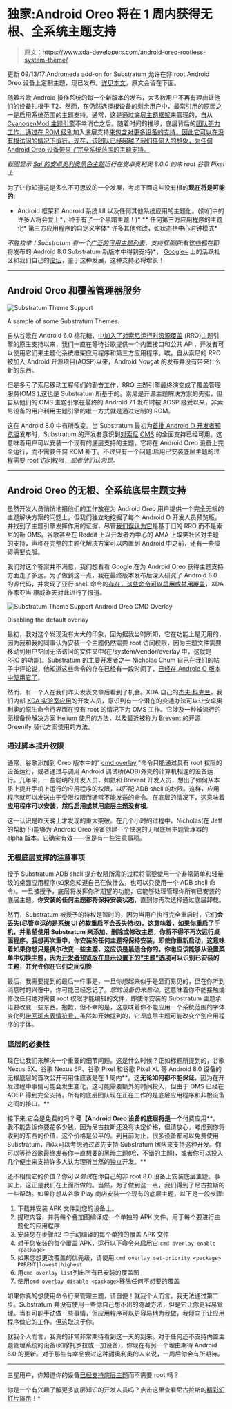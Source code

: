 # 独家:Android Oreo 将在 1 周内获得无根、全系统主题支持

> 原文：<https://www.xda-developers.com/android-oreo-rootless-system-theme/>

更新 09/13/17:Andromeda add-on for Substratum 允许在非 root Android Oreo 设备上定制主题，现已发布。[详见本文](https://www.xda-developers.com/andromeda-substratum-custom-themes-oreo/)。原文会留在下面。

随着谷歌 Android 操作系统的每一个新版本的发布，大多数用户不再有理由让他们的设备扎根于 T2。然而，在仍然选择根设备的剩余用户中，最常引用的原因之一是启用系统范围的主题支持。通常，这是通过底层[主题框架](https://www.xda-developers.com/layers-manager-is-being-deprecated-in-favor-of-substratum/)来管理的，自从[CyanogenMod 主题引擎](https://www.xda-developers.com/exclusive-dead-cyanogenmod-theme-engine-cmte-not-coming-back-lineageos-replacement/)不幸消亡之后。随着时间的推移，底层背后的[团队努力工作，通过在 ROM 级别](https://www.xda-developers.com/an-interview-with-the-team-behind-the-substratum-theme-engine/)加入底层支持[来包含对更多设备的支持，因此它可以在没有根访问的情况下运行。现在，该团队已经超越了我们任何人的想象，为任何 Android Oreo 设备带来了完全系统范围的主题支持。](https://www.xda-developers.com/substratum-to-work-on-custom-roms-without-root-soon/)

*截图显示 [Sai 的安卓奥利奥黑色主题](https://play.google.com/store/apps/details?id=baka.sai.o)运行在安卓奥利奥 8.0.0 的未 root 谷歌 Pixel 上*

为了让你知道这是多么不可思议的一个发展，考虑下面这些没有根的**现在将是可能的:**

*   Android 框架和 Android 系统 UI 以及任何其他系统应用的主题化。(你们中的许多人将会爱上*，终于有了一个黑暗主题！)*
**   任何第三方应用程序的主题化*   第三方应用程序的自定义字体*   许多其他修改，如状态栏中心时钟模式*

 *不胜枚举！Substratum 有一个[广泛的可用主题列表](https://play.google.com/store/search?q=substratum&c=apps)，支持框架*(所有这些都在即将发布的 Android 8.0 Substratum 新版本中得到支持)*， [Google+](https://plus.google.com/communities/102261717366580091389) 上的活跃社区和我们自己的[论坛](https://forum.xda-developers.com/apps/substratum)，鉴于这种发展，这种支持必将增长！

* * *

## Android Oreo 和覆盖管理器服务

 <picture>![Substratum Theme Support](img/0b533a03d30e8a548746403516305239.png)</picture> 

A sample of some Substratum Themes.

自从谷歌在 Android 6.0 棉花糖、[中加入了对索尼运行时资源覆盖](https://www.xda-developers.com/a-brief-history-of-theming-from-oem-themes-to-rro-layers/) (RRO)主题引擎的原生支持以来，我们一直在等待谷歌提供一个内置接口和公共 API，开发者可以使用它们来主题化系统框架应用程序和第三方应用程序。唉，自从索尼的 RRO 被加入 Android 开源项目(AOSP)以来，Android Nougat 的发布并没有带来什么新的东西。

但是多亏了索尼移动工程师们的勤奋工作，RRO 主题引擎最终演变成了覆盖管理服务(OMS ),这也是 Substratum 所基于的。索尼是开源主题解决方案的先驱，但自从他们的 OMS 主题引擎在最终的 Android 7.1 发布时被 AOSP 接受以来，非索尼设备的用户利用主题引擎的唯一方式就是通过定制的 ROM。

这在 Android 8.0 中有所改变。当 Substratum 最初为[首批 Android O 开发者预览版](https://www.xda-developers.com/latest-substratum-update-adds-full-android-o-theming-dynamic-refresh-mode-and-more/)发布时，Substratum 的开发者意识到[对索尼](https://android.googlesource.com/platform/packages/apps/Settings/+/android-8.0.0_r4/src/com/android/settings/display/ThemePreferenceController.java) [OMS](https://android.googlesource.com/platform/frameworks/base/+/android-8.0.0_r4/services/core/java/com/android/server/om/OverlayManagerService.java) 的全面支持已经可用。这意味着用户可以安装一个现有的底层支持的主题，它将在 Android Oreo 设备上完全运行，而不需要任何 ROM 补丁。不过只有一个问题:启用已安装底层主题的过程需要 root 访问权限，*或者他们认为是*。

* * *

## Android Oreo 的无根、全系统底层主题支持

虽然开发人员悄悄地把他们的工作放在为 Android Oreo 用户提供一个完全无根的主题解决方案的问题上，但我们独立地挖掘了每个 Android O 开发人员预览版，并找到了主题引擎发挥作用的证据，尽管[我们误认为它](https://www.xda-developers.com/google-preparing-enable-custom-themes-built-on-sony-rro-framework/)是基于旧的 RRO 而不是索尼的新 OMS。谷歌甚至在 Reddit 上以开发者为中心的 AMA 上取笑社区对主题的支持，声称在完整的主题化解决方案可以内置到 Android 中之前，还有一些障碍需要克服。

我们对这个答案并不满意，我们想看看 Google 在为 Android Oreo 获得主题支持方面走了多远。为了做到这一点，我在最终版本发布后深入研究了 Android 8.0 的源代码，并发现了亚行 shell 命令的[存在，这些命令可以启用或禁用覆盖](https://www.xda-developers.com/android-oreo-command-line-themes/)，XDA 作家亚当·康威昨天对此进行了报道。

 <picture>![Substratum Theme Support Android Oreo CMD Overlay](img/c2a0d194e7d62fac19e414862aba3d9f.png)</picture> 

Disabling the default overlay

最初，我对这个发现没有太大的印象，因为据我当时所知，它在功能上是无用的，因为我和我的同事认为安装一个主题仍然需要 root 访问权限，因为主题文件需要移动到用户空间无法访问的文件夹中(在/system/vendor/overlay 中，这就是 RRO 的功能)。Substratum 的主要开发者之一 Nicholas Chum 自己在我们的帖子中评论说，他知道这些命令的存在已经有一段时间了，[已经在 Android O 版本中使用它了](https://github.com/substratum/substratum/blob/release/app/src/main/java/projekt/substratum/common/platform/ThemeManager.java#L61-L64)。

然而，有一个人在我们昨天发表文章后看到了机会。XDA 自己的[杰夫·科克兰](https://www.xda-developers.com/interview-with-xda-labs-and-feed-developer-jeff-corcoran-app-rom-development-the-future-of-xda-apps-and-more/)，我们内部 [XDA 实验室应用](https://www.xda-developers.com/xda-labs/)的开发人员，意识到有一个潜在的变通办法可以让安卓奥利奥的原生命令行界面在没有 root 的情况下为 OMS 工作。它涉及一种被流行的无根备份解决方案 [Helium](https://www.xda-developers.com/must-have-app-review-helium-backup-without-root/) 使用的方法，以及最近被称为 [Brevent](https://www.xda-developers.com/brevent-is-an-open-source-alternative-to-greenify-works-without-root/) 的开源 Greenify 替代方案使用的方法。

### 通过脚本提升权限

通常，谷歌添加到 Oreo 版本中的“ [cmd overlay](https://android.googlesource.com/platform/frameworks/base/+/android-8.0.0_r4/services/core/java/com/android/server/om/OverlayManagerShellCommand.java#72) ”命令只能通过具有 root 权限的设备运行，或者通过与调用 Android 调试桥(ADB)外壳的计算机相连的设备运行。几年来，一些聪明的开发人员，如氦和 Brevent 开发人员，想出了如何从本质上提升手机上运行的应用程序的权限，以匹配 ADB shell 的权限。这样，应用程序就可以发送由于受限权限而通常不能发送的命令。在底层的情况下，这意味着**应用程序可以安装，然后启用或禁用底层主题没有根**。

这一认识是昨天晚上才发现的重大突破。在几个小时的过程中，Nicholas(在 Jeff 的帮助下)能够为 Android Oreo 设备创建一个快速的无根底层主题管理器的 alpha 版本。它确实有效——但是有一些注意事项。

### 无根底层支撑的注意事项

授予 Substratum ADB shell 提升权限所需的过程将需要使用一个非常简单和轻量级的桌面应用程序(如果您知道自己在做什么，也可以只使用一个 ADB shell 命令)。一旦被授予，底层将发挥你所期望的功能，它能够处理管理你所有已安装的底层主题。**你安装的任何主题都将保持安装状态**，直到你再次选择通过底层卸载。

然而，Substratum 被授予的特权是暂时的，因为当用户执行完全重启时，它们**会丢失(尽管幸运的是系统 UI 的软重启不会丢失特权)。这意味着，如果你重启了手机，并希望使用 Substratum 来添加、删除或修改主题，你将不得不再次运行桌面程序。我想再次重申，**你安装的任何主题将保持安装，即使你重新启动**，这意味着如果你想只是偶尔改变一些主题，这应该是最适合你的。**你也应该能够从设置菜单**中切换主题，因为[开发者预览版在显示设置下的“主题”选项](https://www.xda-developers.com/android-o-adds-inverted-light-theme-to-display-options/)可以识别已安装的主题，并允许你在它们之间切换**

最后，我需要提到的最后一件事是，一旦你想起来似乎是显而易见的，但在你听到消息时的兴奋中，你可能已经忘记了。*您的设备仍未启动*。这意味着你不能接触或修改任何绝对需要 root 权限才能编辑的文件，即使你安装的 Substratum 主题承诺要改变一些东西。抱歉，但不幸的是，这意味着你不能应用一个系统范围的字体变化到[带回斑点表情符号，](https://www.xda-developers.com/android-o-redesigns-the-emojis-get-them-now-on-any-rooted-android-5-0-device/)虽然如开始提到的，它*是*底层主题可能改变个别应用程序的字体。

### 底层的必要性

现在让我们来解决一个重要的细节问题。这是什么时候？正如标题所提到的，谷歌 Nexus 5X、谷歌 Nexus 6P、谷歌 Pixel 和谷歌 Pixel XL 等 Android 8.0 设备的无根底层的首次公开可用性应该是在 1 周内**。这**无论如何都不能保证**，因为在开发过程中事情可能会发生变化，这可能需要额外的时间投入，但由于 OMS 已经在 AOSP 得到完全支持，所有的底层团队现在正在工作的是底层应用程序和非根设备之间的接口。**

接下来:它会是免费的吗？**号【Android Oreo 设备的底层将是一个**付费应用**。我不能告诉你要花多少钱，因为尼古拉斯还没有决定价格，但请放心，考虑到你将收到的东西的价值，这个价格是公平的。到目前为止，很多设备都可以免费使用 Substratum，所以可以考虑通过首先支持 Substratum 团队来支持这种开发。你可以等待谷歌最终发布你一直想要的黑暗主题(哈，不错的主题)，或者你可以投入几个便士来支持许多人认为理所当然的独立开发。**

还不相信它的价值？你可以*尝试*在你自己的非 root 8.0 设备上安装底层主题。事实上，这正是我们在上面所做的。当然，为了做到这一点，我们得到了尼古拉斯的一些帮助。如果你想从谷歌 Play 商店安装一个现有的底层主题，以下是一般步骤:

1.  下载并安装 APK 文件到您的设备上。
2.  提取内容，并将每个叠加图编译成一个单独的 APK 文件，用于每个要进行主题化的应用程序
3.  安装您在步骤#2 中手动编译的每个单独的覆盖 APK 文件
4.  对于您安装的每个覆盖 APK，运行以下命令来启用它:`cmd overlay enable <package>`
5.  如果您想更改覆盖的优先级，请使用:`cmd overlay set-priority <package> PARENT|lowest|highest`
6.  用`cmd overlay list`列出所有已安装的覆盖图
7.  使用`cmd overlay disable <package>`移除任何不想要的覆盖

如果你真的想使用命令行来管理主题，请自便！就我个人而言，我无法通过第二步。Substratum 并没有使用一些你自己想不出的隐藏方法，但是它让你更容易管理。当有可能手动做一些事情，但应用程序可以更容易地为我做，我倾向于让应用程序做它的工作。但这取决于你。

就我个人而言，我真的非常非常期待看到这一天的到来。对于任何还不支持内置主题管理系统的设备(如摩托罗拉或一加设备)，你现在有另一个理由期待 Android 8.0 的更新。对于那些有幸品尝过这种甜奥利奥的人来说，一周后你会有所期待。

* * *

三星用户，你知道你的设备[已经支持底层主题](https://www.xda-developers.com/sungstratum-samsung-substratum-touchwiz/)而不需要 root 吗？

你是一个有兴趣了解更多底层知识的开发人员吗？点击这里查看尼古拉斯的[精彩幻灯片演示](https://docs.google.com/presentation/d/1OMVCt1nbndrXFeLtC56xXH19Frax7Psw1xVhgkgGg7k/edit?usp=sharing)！*